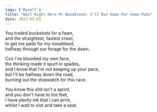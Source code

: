 ```yaml
---
tags: ['Myself']
title: "Wait Right Here Mr Nosebleed: I'll Run Home For Some Pads"
date: 2023-03-03
---
```


You traded buckshots for a fawn,  
and the straightest, fastest crawl,  
to get me pads for my nosebleed,  
halfway through our forage for the dawn.

Coz I've bloodied my own face,  
the thinking made it spurt in spades,  
and I know that I'm not keeping up your pace,  
but I'll be halfway down the road,  
burning out the stopwatch for this race.

You know this shit isn't a sprint,  
and you don't have to tire feet,  
I have plenty ink that I can print,  
whilst I wait to clot and take a seat.
